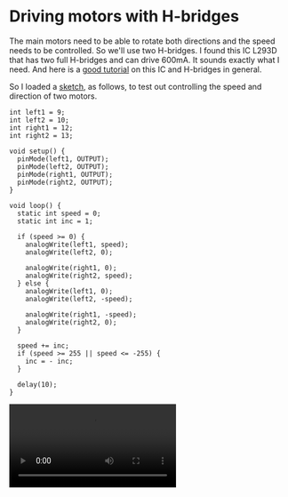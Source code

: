 # Driving motors with H-bridges

The main motors need to be able to rotate both directions and the speed needs to be controlled. So we'll use two H-bridges. I found this IC L293D that has two full H-bridges and can drive 600mA. It sounds exactly what I need. And here is a [good tutorial](https://lastminuteengineers.com/l293d-dc-motor-arduino-tutorial/) on this IC and H-bridges in general.

So I loaded a [sketch](./motor_hbridge/), as follows, to test out controlling the speed and direction of two motors.

```
int left1 = 9;
int left2 = 10;
int right1 = 12;
int right2 = 13;

void setup() {
  pinMode(left1, OUTPUT);
  pinMode(left2, OUTPUT);
  pinMode(right1, OUTPUT);
  pinMode(right2, OUTPUT);
}

void loop() {
  static int speed = 0;
  static int inc = 1;

  if (speed >= 0) {
    analogWrite(left1, speed);
    analogWrite(left2, 0);

    analogWrite(right1, 0);
    analogWrite(right2, speed);
  } else {
    analogWrite(left1, 0);
    analogWrite(left2, -speed);
    
    analogWrite(right1, -speed);
    analogWrite(right2, 0);
  }

  speed += inc;
  if (speed >= 255 || speed <= -255) {
    inc = - inc;
  }
  
  delay(10);
}
```

![h-bridge](./media/IMG_0817.mov)